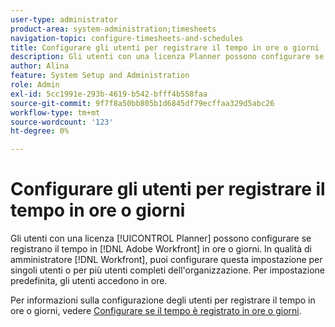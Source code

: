 ```yaml
---
user-type: administrator
product-area: system-administration;timesheets
navigation-topic: configure-timesheets-and-schedules
title: Configurare gli utenti per registrare il tempo in ore o giorni
description: Gli utenti con una licenza Planner possono configurare se registrano il tempo in [!DNL Adobe Workfront] ore o giorni. In qualità di amministratore di Workfront, puoi configurare questa impostazione per singoli utenti o per più utenti completi dell’organizzazione. Per impostazione predefinita, gli utenti accedono in ore.
author: Alina
feature: System Setup and Administration
role: Admin
exl-id: 5cc1991e-293b-4619-b542-bfff4b558faa
source-git-commit: 9f7f8a50bb805b1d6845df79ecffaa329d5abc26
workflow-type: tm+mt
source-wordcount: '123'
ht-degree: 0%

---
```


# Configurare gli utenti per registrare il tempo in ore o giorni

<!--this article should be removed from the admin area because this is not an admin function; we have another article linked below in the user area for timesheets -->

Gli utenti con una licenza [!UICONTROL Planner] possono configurare se registrano il tempo in [!DNL Adobe Workfront] in ore o giorni. In qualità di amministratore [!DNL Workfront], puoi configurare questa impostazione per singoli utenti o per più utenti completi dell&#39;organizzazione. Per impostazione predefinita, gli utenti accedono in ore.

Per informazioni sulla configurazione degli utenti per registrare il tempo in ore o giorni, vedere [Configurare se il tempo è registrato in ore o giorni](../../../timesheets/config-timesheet-prefs/config-time-logged-hrs-days.md).
